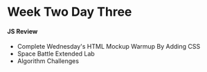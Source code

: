 # Week Two Day Three

#### JS Review

- Complete Wednesday's HTML Mockup Warmup By Adding CSS
- Space Battle Extended Lab
- Algorithm Challenges